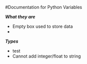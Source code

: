 #Documentation for Python Variables

***What they are***
- Empty box used to store data
- 

***Types***
- test
- Cannot add integer/float to string